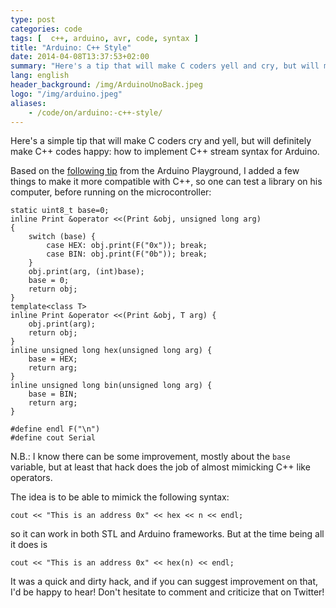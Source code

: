 ```yaml
---
type: post
categories: code
tags: [  c++, arduino, avr, code, syntax ]
title: "Arduino: C++ Style"
date: 2014-04-08T13:37:53+02:00
summary: "Here's a tip that will make C coders yell and cry, but will make C++ coders happy: how to implement C++ stream syntax for Arduino."
lang: english
header_background: /img/ArduinoUnoBack.jpeg
logo: "/img/arduino.jpeg"
aliases:
    - /code/on/arduino:-c++-style/
---
```


Here's a simple tip that will make C coders cry and yell, but will definitely make C++ codes happy: how
to implement C++ stream syntax for Arduino.

Based on the [following tip](http://playground.arduino.cc/Main/StreamingOutput) from the Arduino Playground,
I added a few things to make it more compatible with C++, so one can test a library on his computer, before
running on the microcontroller:

    static uint8_t base=0;
    inline Print &operator <<(Print &obj, unsigned long arg)
    {
        switch (base) {
            case HEX: obj.print(F("0x")); break;
            case BIN: obj.print(F("0b")); break;
        }
        obj.print(arg, (int)base);
        base = 0;
        return obj;
    }
    template<class T>
    inline Print &operator <<(Print &obj, T arg) {
        obj.print(arg);
        return obj;
    }
    inline unsigned long hex(unsigned long arg) {
        base = HEX;
        return arg;
    }
    inline unsigned long bin(unsigned long arg) {
        base = BIN;
        return arg;
    }

    #define endl F("\n")
    #define cout Serial

N.B.: I know there can be some improvement, mostly about the `base` variable, but at least
that hack does the job of almost mimicking C++ like operators.

The idea is to be able to mimick the following syntax:

    cout << "This is an address 0x" << hex << n << endl;

so it can work in both STL and Arduino frameworks. But at the time being all it does is

    cout << "This is an address 0x" << hex(n) << endl;

It was a quick and dirty hack, and if you can suggest improvement on that, I'd be happy to
hear! Don't hesitate to comment and criticize that on Twitter!

